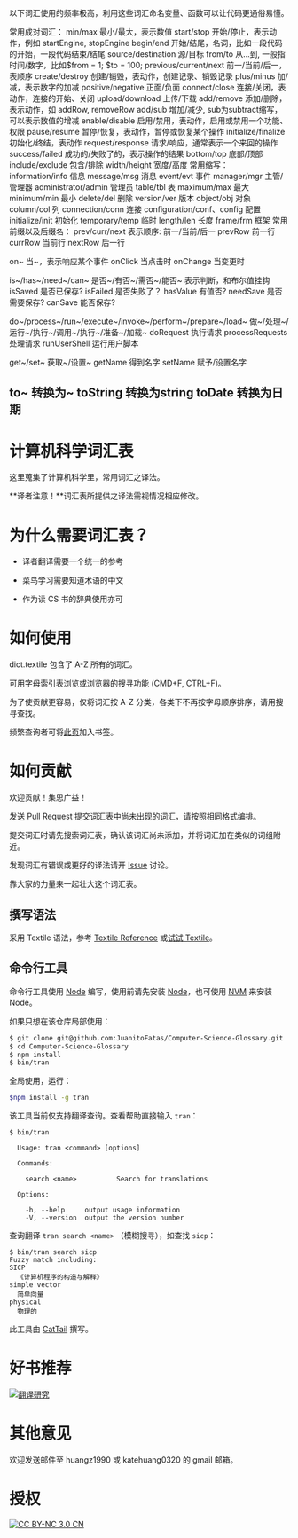以下词汇使用的频率极高，利用这些词汇命名变量、函数可以让代码更通俗易懂。

常用成对词汇：
min/max 最小/最大，表示数值
start/stop 开始/停止，表示动作，例如 startEngine, stopEngine
begin/end 开始/结尾，名词，比如一段代码的开始，一段代码结束/结尾
source/destination 源/目标
from/to 从...到, 一般指时间/数字，比如$from = 1; $to = 100;
previous/current/next 前一/当前/后一，表顺序
create/destroy 创建/销毁，表动作，创建记录、销毁记录
plus/minus 加/减，表示数字的加减
positive/negative 正面/负面
connect/close 连接/关闭，表动作，连接的开始、关闭
upload/download 上传/下载
add/remove 添加/删除，表示动作，如 addRow, removeRow
add/sub 增加/减少, sub为subtract缩写，可以表示数值的增减
enable/disable 启用/禁用，表动作，启用或禁用一个功能、权限
pause/resume 暂停/恢复，表动作，暂停或恢复某个操作
initialize/finalize 初始化/终结，表动作
request/response 请求/响应，通常表示一个来回的操作
success/failed 成功的/失败了的，表示操作的结果
bottom/top 底部/顶部
include/exclude 包含/排除
width/height 宽度/高度
常用缩写：
information/info 信息
message/msg 消息
event/evt 事件
manager/mgr 主管/管理器
administrator/admin 管理员
table/tbl 表
maximum/max 最大
minimum/min 最小
delete/del 删除
version/ver 版本
object/obj 对象
column/col 列
connection/conn 连接
configuration/conf、config 配置
initialize/init 初始化
temporary/temp 临时
length/len 长度
frame/frm 框架
常用前缀以及后缀名：
prev/curr/next
表示顺序: 前一/当前/后一
prevRow 前一行
currRow 当前行
nextRow 后一行

on~
当~，表示响应某个事件
onClick 当点击时
onChange 当变更时

is~/has~/need~/can~
是否~/有否~/需否~/能否~
表示判断，和布尔值挂钩
isSaved 是否已保存?
isFailed 是否失败了？
hasValue 有值否?
needSave 是否需要保存?
canSave 能否保存?

do~/process~/run~/execute~/invoke~/perform~/prepare~/load~
做~/处理~/运行~/执行~/调用~/执行~/准备~/加载~
doRequest 执行请求
processRequests 处理请求
runUserShell 运行用户脚本

get~/set~
获取~/设置~
getName 得到名字
setName 赋予/设置名字

to~
转换为~
toString 转换为string
toDate 转换为日期
-----------------------------------------------------------------
# 计算机科学词汇表

这里蒐集了计算机科学里，常用词汇之译法。

**译者注意！**词汇表所提供之译法需视情况相应修改。

# 为什么需要词汇表？

* 译者翻译需要一个统一的参考

* 菜鸟学习需要知道术语的中文

* 作为读 CS 书的辞典使用亦可

# 如何使用

dict.textile 包含了 A-Z 所有的词汇。

可用字母索引表浏览或浏览器的搜寻功能 (CMD+F, CTRL+F)。

为了使贡献更容易，仅将词汇按 A-Z 分类，各类下不再按字母顺序排序，请用搜寻查找。

频繁查询者可将[此页][dict]加入书签。

[dict]:https://github.com/JuanitoFatas/Computer-Science-Glossary/blob/master/dict.textile

# 如何贡献

欢迎贡献！集思广益！

发送 Pull Request 提交词汇表中尚未出现的词汇，请按照相同格式编排。

提交词汇时请先搜索词汇表，确认该词汇尚未添加，并将词汇加在类似的词组附近。

发现词汇有错误或更好的译法请开 [Issue][issue] 讨论。

靠大家的力量来一起壮大这个词汇表。

## 撰写语法

采用 Textile 语法，参考 [Textile Reference](http://redcloth.org/hobix.com/textile/) 或[试试 Textile](http://textile.thresholdstate.com/)。

## 命令行工具

命令行工具使用 [Node](http://nodejs.org/) 编写，使用前请先安装 [Node](http://nodejs.org/download/)，也可使用 [NVM](https://github.com/creationix/nvm) 来安装 Node。

如果只想在该仓库局部使用：

```bash
$ git clone git@github.com:JuanitoFatas/Computer-Science-Glossary.git
$ cd Computer-Science-Glossary
$ npm install
$ bin/tran
```

全局使用，运行：

```bash
$npm install -g tran
```

该工具当前仅支持翻译查询。查看帮助直接输入 `tran`：

```
$ bin/tran

  Usage: tran <command> [options]

  Commands:

    search <name>          Search for translations

  Options:

    -h, --help     output usage information
    -V, --version  output the version number
```

查询翻译 `tran search <name>` （模糊搜寻），如查找 `sicp`：

```
$ bin/tran search sicp
Fuzzy match including:
SICP
  《计算机程序的构造与解释》
simple vector
  简单向量
physical
  物理的
```

此工具由 [CatTail](https://github.com/CatTail) 撰写。

# 好书推荐

[![翻译研究](http://img1.douban.com/lpic/s4607692.jpg)](http://book.douban.com/subject/1234604/)

# 其他意见

欢迎发送邮件至 huangz1990 或 katehuang0320 的 gmail 邮箱。

# 授权

[![CC BY-NC 3.0 CN](http://i.creativecommons.org/l/by-nc/3.0/cn/88x31.png)](http://creativecommons.org/licenses/by-nc/3.0/cn/)

[issue]:https://github.com/JuanitoFatas/Computer-Science-Glossary/issues

